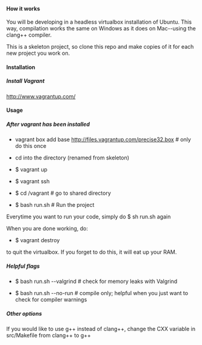 #### How it works

You will be developing in a headless virtualbox installation of Ubuntu. This way, compilation works the same on Windows as it does on Mac--using the clang++ compiler.

This is a skeleton project, so clone this repo and make copies of it for each new project you work on.

#### Installation

##### Install Vagrant

http://www.vagrantup.com/


#### Usage

##### After vagrant has been installed

- vagrant box add base http://files.vagrantup.com/precise32.box # only do this once

- cd into the directory (renamed from skeleton)

- $ vagrant up

- $ vagrant ssh

- $ cd /vagrant  # go to shared directory

- $ bash run.sh # Run the project

Everytime you want to run your code, simply do $ sh run.sh again

When you are done working, do:

- $ vagrant destroy

to quit the virtualbox. If you forget to do this, it will eat up your RAM.

##### Helpful flags

- $ bash run.sh --valgrind  # check for memory leaks with Valgrind

- $ bash run.sh --no-run  # compile only; helpful when you just want to check for compiler warnings

##### Other options

If you would like to use g++ instead of clang++, change the CXX variable in src/Makefile from clang++ to g++

